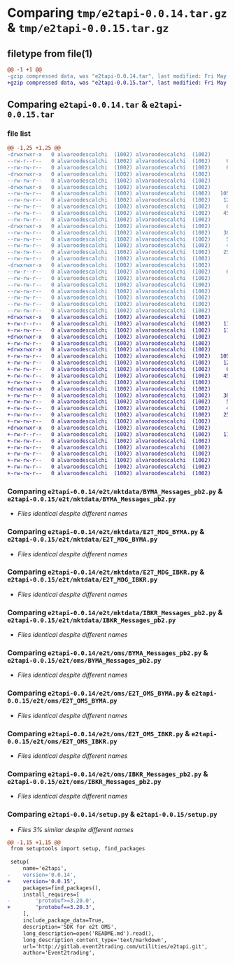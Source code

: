 # Comparing `tmp/e2tapi-0.0.14.tar.gz` & `tmp/e2tapi-0.0.15.tar.gz`

## filetype from file(1)

```diff
@@ -1 +1 @@
-gzip compressed data, was "e2tapi-0.0.14.tar", last modified: Fri May 24 17:33:38 2024, max compression
+gzip compressed data, was "e2tapi-0.0.15.tar", last modified: Fri May 24 18:14:15 2024, max compression
```

## Comparing `e2tapi-0.0.14.tar` & `e2tapi-0.0.15.tar`

### file list

```diff
@@ -1,25 +1,25 @@
-drwxrwxr-x   0 alvaroodescalchi  (1002) alvaroodescalchi  (1002)        0 2024-05-24 17:33:38.234827 e2tapi-0.0.14/
--rw-r--r--   0 alvaroodescalchi  (1002) alvaroodescalchi  (1002)     6643 2024-05-24 17:33:38.234827 e2tapi-0.0.14/PKG-INFO
--rw-rw-r--   0 alvaroodescalchi  (1002) alvaroodescalchi  (1002)     6188 2024-05-22 15:19:56.000000 e2tapi-0.0.14/README.md
-drwxrwxr-x   0 alvaroodescalchi  (1002) alvaroodescalchi  (1002)        0 2024-05-24 17:33:38.226827 e2tapi-0.0.14/e2t/
--rw-rw-r--   0 alvaroodescalchi  (1002) alvaroodescalchi  (1002)       42 2024-05-22 20:13:00.000000 e2tapi-0.0.14/e2t/__init__.py
-drwxrwxr-x   0 alvaroodescalchi  (1002) alvaroodescalchi  (1002)        0 2024-05-24 17:33:38.230827 e2tapi-0.0.14/e2t/mktdata/
--rw-rw-r--   0 alvaroodescalchi  (1002) alvaroodescalchi  (1002)   105039 2024-05-24 16:37:00.000000 e2tapi-0.0.14/e2t/mktdata/BYMA_Messages_pb2.py
--rw-rw-r--   0 alvaroodescalchi  (1002) alvaroodescalchi  (1002)    12660 2024-05-24 17:28:30.000000 e2tapi-0.0.14/e2t/mktdata/E2T_MDG_BYMA.py
--rw-rw-r--   0 alvaroodescalchi  (1002) alvaroodescalchi  (1002)     6023 2024-05-24 17:28:30.000000 e2tapi-0.0.14/e2t/mktdata/E2T_MDG_IBKR.py
--rw-rw-r--   0 alvaroodescalchi  (1002) alvaroodescalchi  (1002)    45661 2024-05-24 16:37:00.000000 e2tapi-0.0.14/e2t/mktdata/IBKR_Messages_pb2.py
--rw-rw-r--   0 alvaroodescalchi  (1002) alvaroodescalchi  (1002)       56 2024-05-24 17:30:24.000000 e2tapi-0.0.14/e2t/mktdata/__init__.py
-drwxrwxr-x   0 alvaroodescalchi  (1002) alvaroodescalchi  (1002)        0 2024-05-24 17:33:38.234827 e2tapi-0.0.14/e2t/oms/
--rw-rw-r--   0 alvaroodescalchi  (1002) alvaroodescalchi  (1002)    38777 2024-05-24 16:37:00.000000 e2tapi-0.0.14/e2t/oms/BYMA_Messages_pb2.py
--rw-rw-r--   0 alvaroodescalchi  (1002) alvaroodescalchi  (1002)     5655 2024-05-24 17:28:30.000000 e2tapi-0.0.14/e2t/oms/E2T_OMS_BYMA.py
--rw-rw-r--   0 alvaroodescalchi  (1002) alvaroodescalchi  (1002)     4495 2024-05-24 17:28:30.000000 e2tapi-0.0.14/e2t/oms/E2T_OMS_IBKR.py
--rw-rw-r--   0 alvaroodescalchi  (1002) alvaroodescalchi  (1002)    25143 2024-05-24 16:37:00.000000 e2tapi-0.0.14/e2t/oms/IBKR_Messages_pb2.py
--rw-rw-r--   0 alvaroodescalchi  (1002) alvaroodescalchi  (1002)       56 2024-05-24 17:30:24.000000 e2tapi-0.0.14/e2t/oms/__init__.py
-drwxrwxr-x   0 alvaroodescalchi  (1002) alvaroodescalchi  (1002)        0 2024-05-24 17:33:38.234827 e2tapi-0.0.14/e2tapi.egg-info/
--rw-r--r--   0 alvaroodescalchi  (1002) alvaroodescalchi  (1002)     6643 2024-05-24 17:33:38.000000 e2tapi-0.0.14/e2tapi.egg-info/PKG-INFO
--rw-rw-r--   0 alvaroodescalchi  (1002) alvaroodescalchi  (1002)      455 2024-05-24 17:33:38.000000 e2tapi-0.0.14/e2tapi.egg-info/SOURCES.txt
--rw-rw-r--   0 alvaroodescalchi  (1002) alvaroodescalchi  (1002)        1 2024-05-24 17:33:38.000000 e2tapi-0.0.14/e2tapi.egg-info/dependency_links.txt
--rw-rw-r--   0 alvaroodescalchi  (1002) alvaroodescalchi  (1002)       17 2024-05-24 17:33:38.000000 e2tapi-0.0.14/e2tapi.egg-info/requires.txt
--rw-rw-r--   0 alvaroodescalchi  (1002) alvaroodescalchi  (1002)        4 2024-05-24 17:33:38.000000 e2tapi-0.0.14/e2tapi.egg-info/top_level.txt
--rw-rw-r--   0 alvaroodescalchi  (1002) alvaroodescalchi  (1002)       38 2024-05-24 17:33:38.234827 e2tapi-0.0.14/setup.cfg
--rw-rw-r--   0 alvaroodescalchi  (1002) alvaroodescalchi  (1002)      699 2024-05-24 17:33:16.000000 e2tapi-0.0.14/setup.py
+drwxrwxr-x   0 alvaroodescalchi  (1002) alvaroodescalchi  (1002)        0 2024-05-24 18:14:15.622764 e2tapi-0.0.15/
+-rw-r--r--   0 alvaroodescalchi  (1002) alvaroodescalchi  (1002)    11473 2024-05-24 18:14:15.622764 e2tapi-0.0.15/PKG-INFO
+-rw-rw-r--   0 alvaroodescalchi  (1002) alvaroodescalchi  (1002)    11018 2024-05-24 18:05:27.000000 e2tapi-0.0.15/README.md
+drwxrwxr-x   0 alvaroodescalchi  (1002) alvaroodescalchi  (1002)        0 2024-05-24 18:14:15.614764 e2tapi-0.0.15/e2t/
+-rw-rw-r--   0 alvaroodescalchi  (1002) alvaroodescalchi  (1002)       42 2024-05-22 20:13:00.000000 e2tapi-0.0.15/e2t/__init__.py
+drwxrwxr-x   0 alvaroodescalchi  (1002) alvaroodescalchi  (1002)        0 2024-05-24 18:14:15.618764 e2tapi-0.0.15/e2t/mktdata/
+-rw-rw-r--   0 alvaroodescalchi  (1002) alvaroodescalchi  (1002)   105039 2024-05-24 16:37:00.000000 e2tapi-0.0.15/e2t/mktdata/BYMA_Messages_pb2.py
+-rw-rw-r--   0 alvaroodescalchi  (1002) alvaroodescalchi  (1002)    12660 2024-05-24 17:28:30.000000 e2tapi-0.0.15/e2t/mktdata/E2T_MDG_BYMA.py
+-rw-rw-r--   0 alvaroodescalchi  (1002) alvaroodescalchi  (1002)     6023 2024-05-24 17:28:30.000000 e2tapi-0.0.15/e2t/mktdata/E2T_MDG_IBKR.py
+-rw-rw-r--   0 alvaroodescalchi  (1002) alvaroodescalchi  (1002)    45661 2024-05-24 16:37:00.000000 e2tapi-0.0.15/e2t/mktdata/IBKR_Messages_pb2.py
+-rw-rw-r--   0 alvaroodescalchi  (1002) alvaroodescalchi  (1002)       56 2024-05-24 17:30:24.000000 e2tapi-0.0.15/e2t/mktdata/__init__.py
+drwxrwxr-x   0 alvaroodescalchi  (1002) alvaroodescalchi  (1002)        0 2024-05-24 18:14:15.618764 e2tapi-0.0.15/e2t/oms/
+-rw-rw-r--   0 alvaroodescalchi  (1002) alvaroodescalchi  (1002)    38777 2024-05-24 16:37:00.000000 e2tapi-0.0.15/e2t/oms/BYMA_Messages_pb2.py
+-rw-rw-r--   0 alvaroodescalchi  (1002) alvaroodescalchi  (1002)     5655 2024-05-24 17:28:30.000000 e2tapi-0.0.15/e2t/oms/E2T_OMS_BYMA.py
+-rw-rw-r--   0 alvaroodescalchi  (1002) alvaroodescalchi  (1002)     4495 2024-05-24 17:28:30.000000 e2tapi-0.0.15/e2t/oms/E2T_OMS_IBKR.py
+-rw-rw-r--   0 alvaroodescalchi  (1002) alvaroodescalchi  (1002)    25143 2024-05-24 16:37:00.000000 e2tapi-0.0.15/e2t/oms/IBKR_Messages_pb2.py
+-rw-rw-r--   0 alvaroodescalchi  (1002) alvaroodescalchi  (1002)       56 2024-05-24 17:30:24.000000 e2tapi-0.0.15/e2t/oms/__init__.py
+drwxrwxr-x   0 alvaroodescalchi  (1002) alvaroodescalchi  (1002)        0 2024-05-24 18:14:15.622764 e2tapi-0.0.15/e2tapi.egg-info/
+-rw-r--r--   0 alvaroodescalchi  (1002) alvaroodescalchi  (1002)    11473 2024-05-24 18:14:15.000000 e2tapi-0.0.15/e2tapi.egg-info/PKG-INFO
+-rw-rw-r--   0 alvaroodescalchi  (1002) alvaroodescalchi  (1002)      455 2024-05-24 18:14:15.000000 e2tapi-0.0.15/e2tapi.egg-info/SOURCES.txt
+-rw-rw-r--   0 alvaroodescalchi  (1002) alvaroodescalchi  (1002)        1 2024-05-24 18:14:15.000000 e2tapi-0.0.15/e2tapi.egg-info/dependency_links.txt
+-rw-rw-r--   0 alvaroodescalchi  (1002) alvaroodescalchi  (1002)       17 2024-05-24 18:14:15.000000 e2tapi-0.0.15/e2tapi.egg-info/requires.txt
+-rw-rw-r--   0 alvaroodescalchi  (1002) alvaroodescalchi  (1002)        4 2024-05-24 18:14:15.000000 e2tapi-0.0.15/e2tapi.egg-info/top_level.txt
+-rw-rw-r--   0 alvaroodescalchi  (1002) alvaroodescalchi  (1002)       38 2024-05-24 18:14:15.622764 e2tapi-0.0.15/setup.cfg
+-rw-rw-r--   0 alvaroodescalchi  (1002) alvaroodescalchi  (1002)      699 2024-05-24 18:14:11.000000 e2tapi-0.0.15/setup.py
```

### Comparing `e2tapi-0.0.14/e2t/mktdata/BYMA_Messages_pb2.py` & `e2tapi-0.0.15/e2t/mktdata/BYMA_Messages_pb2.py`

 * *Files identical despite different names*

### Comparing `e2tapi-0.0.14/e2t/mktdata/E2T_MDG_BYMA.py` & `e2tapi-0.0.15/e2t/mktdata/E2T_MDG_BYMA.py`

 * *Files identical despite different names*

### Comparing `e2tapi-0.0.14/e2t/mktdata/E2T_MDG_IBKR.py` & `e2tapi-0.0.15/e2t/mktdata/E2T_MDG_IBKR.py`

 * *Files identical despite different names*

### Comparing `e2tapi-0.0.14/e2t/mktdata/IBKR_Messages_pb2.py` & `e2tapi-0.0.15/e2t/mktdata/IBKR_Messages_pb2.py`

 * *Files identical despite different names*

### Comparing `e2tapi-0.0.14/e2t/oms/BYMA_Messages_pb2.py` & `e2tapi-0.0.15/e2t/oms/BYMA_Messages_pb2.py`

 * *Files identical despite different names*

### Comparing `e2tapi-0.0.14/e2t/oms/E2T_OMS_BYMA.py` & `e2tapi-0.0.15/e2t/oms/E2T_OMS_BYMA.py`

 * *Files identical despite different names*

### Comparing `e2tapi-0.0.14/e2t/oms/E2T_OMS_IBKR.py` & `e2tapi-0.0.15/e2t/oms/E2T_OMS_IBKR.py`

 * *Files identical despite different names*

### Comparing `e2tapi-0.0.14/e2t/oms/IBKR_Messages_pb2.py` & `e2tapi-0.0.15/e2t/oms/IBKR_Messages_pb2.py`

 * *Files identical despite different names*

### Comparing `e2tapi-0.0.14/setup.py` & `e2tapi-0.0.15/setup.py`

 * *Files 3% similar despite different names*

```diff
@@ -1,15 +1,15 @@
 from setuptools import setup, find_packages
 
 setup(
     name='e2tapi',
-    version='0.0.14',
+    version='0.0.15',
     packages=find_packages(),
     install_requires=[
-        'protobuf>=3.20.0',
+        'protobuf==3.20.3',
     ],
     include_package_data=True,
     description='SDK for e2t OMS',
     long_description=open('README.md').read(),
     long_description_content_type='text/markdown',
     url='http://gitlab.event2trading.com/utilities/e2tapi.git',
     author='Event2trading',
```

